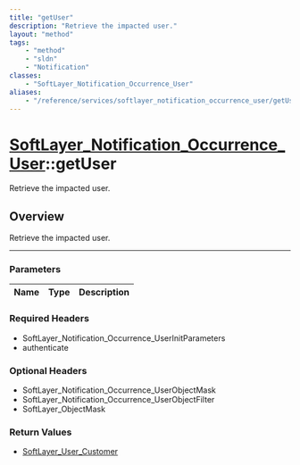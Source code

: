 ```yaml
---
title: "getUser"
description: "Retrieve the impacted user."
layout: "method"
tags:
    - "method"
    - "sldn"
    - "Notification"
classes:
    - "SoftLayer_Notification_Occurrence_User"
aliases:
    - "/reference/services/softlayer_notification_occurrence_user/getUser"
---
```

# [SoftLayer_Notification_Occurrence_User](/reference/services/SoftLayer_Notification_Occurrence_User)::getUser

Retrieve the impacted user.


## Overview 
Retrieve the impacted user.

-----

### Parameters 
|Name | Type | Description |
| --- | --- | --- |


### Required Headers
* SoftLayer_Notification_Occurrence_UserInitParameters
* authenticate


### Optional Headers
* SoftLayer_Notification_Occurrence_UserObjectMask
* SoftLayer_Notification_Occurrence_UserObjectFilter
* SoftLayer_ObjectMask

### Return Values
* <a href='/reference/datatypes/SoftLayer_User_Customer'>SoftLayer_User_Customer </a>





